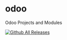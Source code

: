 # odoo
Odoo Projects and Modules

[![Github All Releases](https://img.shields.io/github/downloads/noxatech/odoo/total.svg)]()

